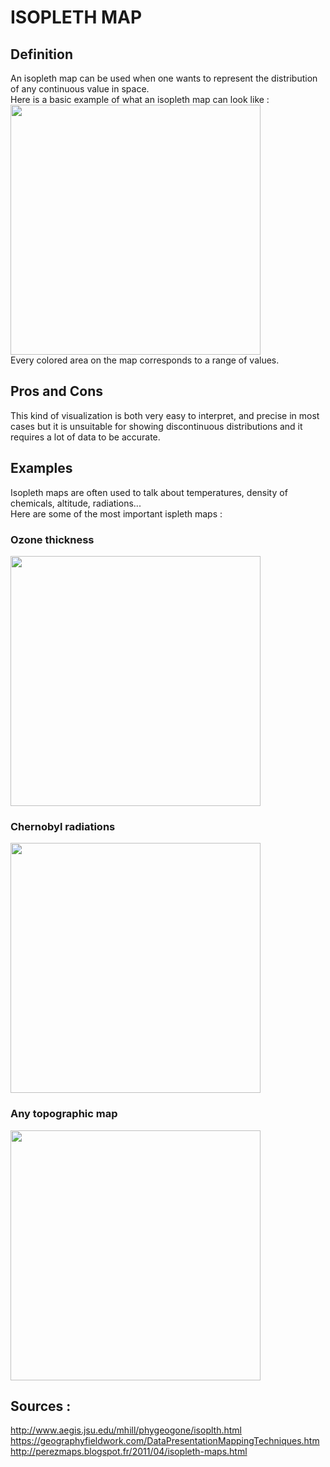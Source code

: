 # ISOPLETH MAP

## Definition
An isopleth map can be used when one wants to represent the distribution of any continuous value in space. <br>
Here is a basic example of what an isopleth map can look like :<br>
<img src="http://www.cpc.noaa.gov/products/analysis_monitoring/regional_monitoring/clravt.gif" width="400"><br>
Every colored area on the map corresponds to a range of values.

## Pros and Cons
This kind of visualization is both very easy to interpret, and precise in most cases but it is unsuitable for showing discontinuous distributions and it requires a lot of data to be accurate.

## Examples 
Isopleth maps are often used to talk about temperatures, density of chemicals, altitude, radiations... <br>
Here are some of the most important ispleth maps :<br>
### Ozone thickness
<img src="https://www.nasa.gov/sites/default/files/thumbnails/image/ozone_30sept2014.png" width="400"><br>
### Chernobyl radiations
<img src="http://1.bp.blogspot.com/-Dy7ePjA2ZRE/VFj0B25Ev6I/AAAAAAAAAFs/VTXNOa3Q5KE/s1600/2chernobyl-radioation-map.jpg" width="400"><br>
### Any topographic map
<img src="http://www.cec.org/atlas/files/website_maps/NA_Elevation_en.jpg" width="400"><br>


## Sources :
http://www.aegis.jsu.edu/mhill/phygeogone/isoplth.html <br>
https://geographyfieldwork.com/DataPresentationMappingTechniques.htm <br>
http://perezmaps.blogspot.fr/2011/04/isopleth-maps.html
